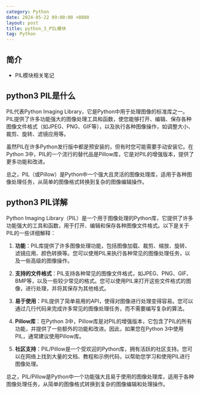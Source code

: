 ```yaml
---
category: Python
date: 2024-05-22 09:00:00 +0800
layout: post
title: python_3_PIL模块
tag: Python
---
```

## 简介

+ PIL模块相关笔记

## python3 PIL是什么

PIL代表Python Imaging Library，它是Python中用于处理图像的标准库之一。PIL提供了许多功能强大的图像处理工具和函数，使您能够打开、编辑、保存各种图像文件格式（如JPEG、PNG、GIF等），以及执行各种图像操作，如调整大小、裁剪、旋转、滤镜应用等。

虽然PIL在许多Python发行版中都是预安装的，但有时您可能需要手动安装它。在Python 3中，PIL的一个流行的替代品是Pillow库，它是对PIL的增强版本，提供了更多功能和改进。

总之，PIL（或Pillow）是Python中一个强大且灵活的图像处理库，适用于各种图像处理任务，从简单的图像格式转换到复杂的图像编辑操作。

## python3 PIL详解

Python Imaging Library（PIL）是一个用于图像处理的Python库，它提供了许多功能强大的工具和函数，用于打开、编辑和保存各种图像文件格式。以下是关于PIL的一些详细解释：

1. **功能**：PIL库提供了许多图像处理功能，包括图像加载、裁剪、缩放、旋转、滤镜应用、颜色转换等。您可以使用PIL来执行各种常见的图像处理任务，以及一些高级的图像操作。

2. **支持的文件格式**：PIL支持各种常见的图像文件格式，如JPEG、PNG、GIF、BMP等，以及一些较少常见的格式。您可以使用PIL来打开这些文件格式的图像，进行处理，并将其保存为其他格式。

3. **易于使用**：PIL提供了简单易用的API，使得对图像进行处理变得容易。您可以通过几行代码来完成许多常见的图像处理任务，而不需要编写复杂的算法。

4. **Pillow库**：在Python 3中，Pillow库是对PIL的增强版本，它包含了PIL的所有功能，并提供了一些额外的功能和改进。因此，如果您在Python 3中使用PIL，通常建议使用Pillow库。

5. **社区支持**：PIL/Pillow是一个受欢迎的Python库，拥有活跃的社区支持。您可以在网络上找到大量的文档、教程和示例代码，以帮助您学习和使用PIL进行图像处理。

总之，PIL/Pillow是Python中一个功能强大且易于使用的图像处理库，适用于各种图像处理任务，从简单的图像格式转换到复杂的图像编辑和处理操作。